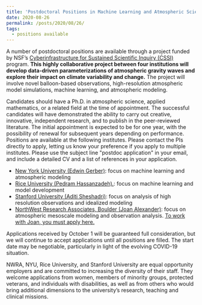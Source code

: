 ```yaml
---
title: 'Postdoctoral Positions in Machine Learning and Atmospheric Science'
date: 2020-08-26
permalink: /posts/2020/08/26/
tags:
  - positions available
---
```


A number of postdoctoral positions are available through a project
funded by NSF’s
[Cyberinfrastructure for Sustained Scientific Inquiry (CSSI)](https://www.nsf.gov/funding/pgm_summ.jsp?pims_id=505505)
program.  <b>This highly collaborative project between four institutions
will develop data-driven parameterizations of atmospheric gravity
waves and explore their impact on climate variability and change.</b>  The
project will involve novel balloon-based observations, high-resolution
atmospheric model simulations, machine learning, and atmospheric
modeling. 

Candidates should have a Ph.D. in atmospheric science, applied mathematics, or a related
field at the time of appointment. The successful candidates will have
demonstrated the ability to carry out creative, innovative,
independent research, and to publish in the peer-reviewed
literature. The initial appointment is expected to be for one year,
with the possibility of renewal for subsequent years depending on
performance. Positions are available at the following institutes.
Please contact the PIs directly to apply, letting us know your
preference if you apply to multiple institutes. Please use the subject
line "postdoc application" in your email, and include a detailed CV
and a list of references in your application. 

* [New York University (Edwin Gerber)](https://edwinpgerber.github.io): focus on machine learning and atmospheric modeling
* [Rice University (Pedram Hassanzadeh).](http://pedram.rice.edu/): focus on machine learning and model development
* [Stanford University (Aditi Sheshadri)](https://eddy.stanford.edu/): focus on analysis of high resolution observations and idealized modeling
* [NorthWest Research Associates, Boulder (Joan Alexander)](https://www.cora.nwra.com/~alexand/): focus on atmospheric mesoscale modeling and observation analysis. [To work with Joan, you must apply here.](https://nwra.bamboohr.com/jobs/view.php?id=14)

Applications received by October 1 will be guaranteed full
consideration, but we will continue to accept applications until all
positions are filled.   The start date may be negotiable, particularly
in light of the evolving COVID-19 situation. 

NWRA, NYU, Rice University, and Stanford University are equal
opportunity employers and are committed to increasing the diversity of
their staff. They welcome applications from women, members of minority
groups, protected veterans, and individuals with disabilities, as well
as from others who would bring additional dimensions to the
university’s research, teaching and clinical missions. 
